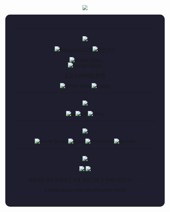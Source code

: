 <!-- 상단 웨이브 배너 -->
<p align="center">
  <img src="https://capsule-render.vercel.app/api?type=waving&color=0:1e1e2f,100:915eff&height=200&section=header&text=Welcome%20to%20ByulDaram's%20Profile!&fontSize=40&fontAlign=50&fontColor=ffffff&animation=fadeIn" />
</p>



<!-- 메인 컨테이너 -->
<div align="center" style="background-color:#1e1e2f; padding:30px; border-radius:15px;">

---

### <img src="https://readme-typing-svg.herokuapp.com?font=Nanum+Gothic+Coding&size=28&color=FF4D4D&center=true&vCenter=true&width=250&lines=📚+백허브" />

[![Solved.ac프로필](http://mazassumnida.wtf/api/v2/generate_badge?boj=ggm_byuldaram)](https://solved.ac/ggm_byuldaram)[![백준 잔디](http://mazandi.herokuapp.com/api?handle=ggm_byuldaram&theme=warm)](https://solved.ac/ggm_byuldaram/)
  
[![GitHub Stats](https://github-readme-stats.vercel.app/api?username=yeonwoo0981&show_icons=true&theme=tokyonight&hide=prs)](https://github.com/yeonwoo0981)  
[![GitHub Streak](https://streak-stats.demolab.com/?user=yeonwoo0981&theme=tokyonight)](https://github.com/yeonwoo0981)

[🌆 **깃 스카이라인 확인!**](https://git-skyline.huakun.tech/contribution/github/yeonwoo0981/embed)

![github-stats](https://stats.hyo.dev/api/github-stats-advanced?login=yeonwoo0981)
[![trophy](https://github-profile-trophy.vercel.app/?username=yeonwoo0981&theme=onedark)](https://github.com/ryo-ma/github-profile-trophy)


---

### <img src="https://readme-typing-svg.herokuapp.com?font=Nanum+Gothic+Coding&size=28&color=FF4D4D&center=true&vCenter=true&width=150&lines=⚒️+기술" />
![C](https://img.shields.io/badge/C-00599C?style=for-the-badge&logo=c&logoColor=white)
![C#](https://img.shields.io/badge/C%23-239120?style=for-the-badge&logo=c-sharp&logoColor=white)
![Unity](https://img.shields.io/badge/Unity-FFFFFF?style=for-the-badge&logo=unity&logoColor=black)

---

### <img src="https://readme-typing-svg.herokuapp.com?font=Nanum+Gothic+Coding&size=28&color=4DA6FF&center=true&vCenter=true&width=200&lines=⚙️+기타+툴" />
![Visual Studio](https://img.shields.io/badge/Visual_Studio-5C2D91?style=for-the-badge&logo=visual-studio&logoColor=white)
![Rider](https://img.shields.io/badge/Rider-000000?style=for-the-badge&logo=jetbrains&logoColor=orange)
![Photoshop](https://img.shields.io/badge/Photoshop-31A8FF?style=for-the-badge&logo=adobe-photoshop&logoColor=white)
![Blender](https://img.shields.io/badge/Blender-F5792A?style=for-the-badge&logo=blender&logoColor=white)

---


### <img src="https://readme-typing-svg.herokuapp.com?font=Nanum+Gothic+Coding&size=28&color=FFFFFF&center=true&vCenter=true&width=150&lines=📬+연락처" />
<p>
  <a href="mailto:0981syw@naver.com">
    <img src="https://img.shields.io/badge/Email-0981syw@naver.com-blue?style=for-the-badge&logo=gmail&logoColor=white" />
  </a>
  <a href="tel:01037235028">
    <img src="https://img.shields.io/badge/Phone-010--3723--5028-green?style=for-the-badge&logo=whatsapp&logoColor=white" />
  </a>
</p>
힘들지만 저의 한계까지 죽을 힘을 다해 노력해보겠습니다.
---

a game maker that beneficial the world

</div>
